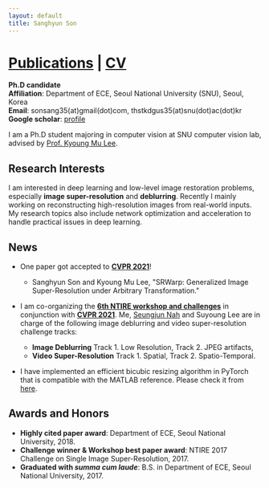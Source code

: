 ```yaml
---
layout: default
title: Sanghyun Son
---
```


# [Publications](./publications.html) | [CV](https://cv.snu.ac.kr/sanghyun_son/sanghyun_son_cv.pdf)

**Ph.D candidate** \
**Affiliation**: Department of ECE, Seoul National University (SNU), Seoul, Korea \
**Email**: sonsang35(at)gmail(dot)com, thstkdgus35(at)snu(dot)ac(dot)kr \
**Google scholar**: [profile](https://scholar.google.co.kr/citations?user=nWaSdu0AAAAJ)

I am a Ph.D student majoring in computer vision at SNU computer vision lab, advised by [Prof. Kyoung Mu Lee](https://cv.snu.ac.kr/index.php/kmlee/).


## **Research Interests**

I am interested in deep learning and low-level image restoration problems, especially **image super-resolution** and **deblurring**.
Recently I mainly working on reconstructing high-resolution images from real-world inputs.
My research topics also include network optimization and acceleration to handle practical issues in deep learning.


## **News**

- One paper got accepted to **[CVPR 2021](http://cvpr2021.thecvf.com/)**!
  - Sanghyun Son and Kyoung Mu Lee, "SRWarp: Generalized Image Super-Resolution under Arbitrary Transformation."

- I am co-organizing the **[6th NTIRE workshop and challenges](https://data.vision.ee.ethz.ch/cvl/ntire21/)** in conjunction with **[CVPR 2021](http://cvpr2021.thecvf.com/)**. Me, [Seungjun Nah](https://seungjunnah.github.io/) and Suyoung Lee are in charge of the following image deblurring and video super-resolution challenge tracks:
  - **Image Deblurring** Track 1. Low Resolution, Track 2. JPEG artifacts,
  - **Video Super-Resolution** Track 1. Spatial, Track 2. Spatio-Temporal.

- I have implemented an efficient bicubic resizing algorithm in PyTorch that is compatible with the MATLAB reference. Please check it from [here](https://github.com/sanghyun-son/bicubic_pytorch).


## Awards and Honors

- **Highly cited paper award**: Department of ECE, Seoul National University, 2018.
- **Challenge winner & Workshop best paper award**: NTIRE 2017 Challenge on Single Image Super-Resolution, 2017.
- **Graduated with _summa cum laude_**: B.S. in Department of ECE, Seoul National University, 2017.